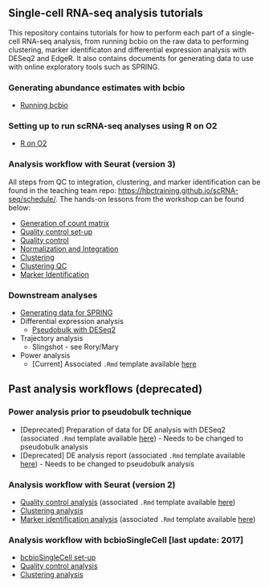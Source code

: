 ## Single-cell RNA-seq analysis tutorials

This repository contains tutorials for how to perform each part of a single-cell RNA-seq analysis, from running bcbio on the raw data to performing clustering, marker identificaton and differential expression analysis with DESeq2 and EdgeR. It also contains documents for generating data to use with online exploratory tools such as SPRING.

### Generating abundance estimates with bcbio

- [Running bcbio](https://github.com/hbc/tutorials/blob/master/scRNAseq/scRNAseq_analysis_tutorial/lessons/01_bcbio_run.md)

### Setting up to run scRNA-seq analyses using R on O2

- [R on O2](https://github.com/hbc/tutorials/blob/master/scRNAseq/scRNAseq_analysis_tutorial/lessons/R_set-up.md)

### Analysis workflow with Seurat (version 3)
All steps from QC to integration, clustering, and marker identification can be found in the teaching team repo: https://hbctraining.github.io/scRNA-seq/schedule/. The hands-on lessons from the workshop can be found below:

- [Generation of count matrix](https://hbctraining.github.io/scRNA-seq/lessons/02_SC_generation_of_count_matrix.html)
- [Quality control set-up](https://hbctraining.github.io/scRNA-seq/lessons/03_SC_quality_control-setup.html)
- [Quality control](https://hbctraining.github.io/scRNA-seq/lessons/04_SC_quality_control.html)
- [Normalization and Integration](https://hbctraining.github.io/scRNA-seq/lessons/06_SC_SCT_and_integration.html)
- [Clustering](https://hbctraining.github.io/scRNA-seq/lessons/07_SC_clustering_cells_SCT.html)
- [Clustering QC](https://hbctraining.github.io/scRNA-seq/lessons/08_SC_clustering_quality_control.html)
- [Marker Identification](https://hbctraining.github.io/scRNA-seq/lessons/09_merged_SC_marker_identification.html)

### Downstream analyses
- [Generating data for SPRING](https://github.com/hbc/tutorials/blob/master/scRNAseq/scRNAseq_analysis_tutorial/lessons/SPRING.md)
- Differential expression analysis
  - [Pseudobulk with DESeq2](https://hbctraining.github.io/scRNA-seq/lessons/pseudobulk_DESeq2_scrnaseq.html)
- Trajectory analysis
  - Slingshot - see Rory/Mary
- Power analysis 
  - [Current] Associated `.Rmd` template available [here](https://github.com/hbc/tutorials/blob/master/scRNAseq/templates/)

## Past analysis workflows (deprecated)

### Power analysis prior to pseudobulk technique

- [Deprecated] Preparation of data for DE analysis with DESeq2 (associated `.Rmd` template available [here](https://github.com/hbc/tutorials/blob/master/scRNAseq/templates/sc_prep_for_DESeq2_analysis.Rmd)) - Needs to be changed to pseudobulk analysis
- [Deprecated] DE analysis report (associated `.Rmd` template available [here](https://github.com/hbc/tutorials/blob/master/scRNAseq/templates/sc_DESeq2_analysis_report_template.Rmd)) - Needs to be changed to pseudobulk analysis
  
### Analysis workflow with Seurat (version 2)

- [Quality control analysis](https://hbctraining.github.io/In-depth-NGS-Data-Analysis-Course/sessionIV/lessons/SC_quality_control_analysis.html) (associated `.Rmd` template available [here](https://github.com/hbc/tutorials/blob/master/scRNAseq/templates/sc_QC_template.Rmd))
- [Clustering analysis](https://hbctraining.github.io/scRNA-seq/lessons/05_SC_clustering_cells.html)
- [Marker identification analysis](https://hbctraining.github.io/In-depth-NGS-Data-Analysis-Course/sessionIV/lessons/SC_marker_identification.html) (associated `.Rmd` template available [here](https://github.com/hbc/tutorials/blob/master/scRNAseq/templates/sc_marker_identification_template.Rmd))

### Analysis workflow with bcbioSingleCell [last update: 2017]

- [bcbioSingleCell set-up](https://github.com/hbc/tutorials/blob/master/scRNAseq/scRNAseq_analysis_tutorial/lessons/bcbioSingleCell_setup.md)
- [Quality control analysis](https://github.com/hbc/tutorials/blob/master/scRNAseq/scRNAseq_analysis_tutorial/lessons/02_QC_report.md)
- [Clustering analysis](https://github.com/hbc/tutorials/blob/master/scRNAseq/scRNAseq_analysis_tutorial/lessons/clustering_report_bcbioSingleCell.md)

